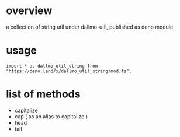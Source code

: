 # overview
a collection of string util under dallmo-util, published as deno module.


# usage
```
import * as dallmo_util_string from "https://deno.land/x/dallmo_util_string/mod.ts";
```

# list of methods

- capitalize
- cap ( as an alias to capitalize )
- head
- tail

